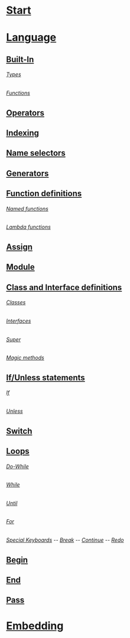# [Start](/documentation/docs.html)

# [Language](/documentation/language.html)

## [Built-In](/documentation/built-in.html)

###### [Types](/documentation/built-in-types.html)

###### [Functions](/documentation/built-in-functions.html)

## [Operators](/documentation/operators.html)

## [Indexing](/documentation/indexing.html)

## [Name selectors](/documentation/name-selectors.html)

## [Generators](/documentation/generators.html)

## [Function definitions](/documentation/function-definitions.html)

###### [Named functions](/documentation/function-definitions-named-functions.html)

###### [Lambda functions](/documentation/function-definitions-lambda-functions.html)

## [Assign](/documentation/assign.html)

## [Module](/documentation/module.html)

## [Class and Interface definitions](/documentation/class-interface.html)

###### [Classes](/documentation/class-interface-classes.html)

###### [Interfaces](/documentation/class-interface-interfaces.html)

###### [Super](/documentation/lass-interface-super.html)

###### [Magic methods](/documentation/lass-interface-magic-methods.html)

## [If/Unless statements](/documentation/if-unless.html)

###### [If](/documentation/if-unless-if.html)

###### [Unless](/documentation/if-unless-unless.html)

## [Switch](/documentation/switch.html)

## [Loops](/documentation/loops.html)

###### [Do-While](/documentation/loops-do-while.html)

###### [While](/documentation/loops-while.html)

###### [Until](/documentation/loops-until.html)

###### [For](/documentation/loops-for.html)

###### [Special Keyboards](/documentation/loops-special-keyboards.html) -- [Break](/documentation/loops-special-keyboards-break.html) -- [Continue](/documentation/loops-special-keyboards-continue.html) -- [Redo](/documentation/loops-special-keyboards-redo.html)

## [Begin](/documentation/begin.html)

## [End](/documentation/end.html)

## [Pass](/documentation/pass.html)

# [Embedding](/documentation/embedding.html)